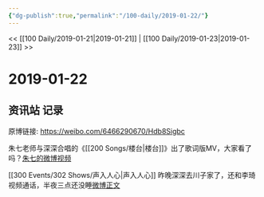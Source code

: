 ```yaml
---
{"dg-publish":true,"permalink":"/100-daily/2019-01-22/"}
---
```



<< [[100 Daily/2019-01-21\|2019-01-21]] | [[100 Daily/2019-01-23\|2019-01-23]] >>

# 2019-01-22

## 资讯站 记录

原博链接: https://weibo.com/6466290670/Hdb8Sigbc

朱七老师与深深合唱的《[[200 Songs/楼台\|楼台]]》出了歌词版MV，大家看了吗？[朱七的微博视频](https://video.weibo.com/show?fid=1034:4331295405478612)

[[300 Events/302 Shows/声入人心\|声入人心]]
昨晚深深去川子家了，还和李琦视频通话，半夜三点还没睡[微博正文](https://weibo.com/detail/4331083057090361)
